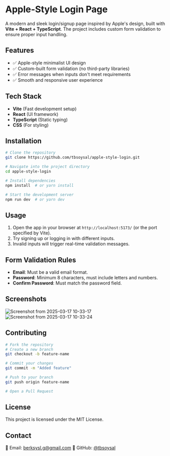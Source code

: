 # Apple-Style Login Page

A modern and sleek login/signup page inspired by Apple's design, built with **Vite + React + TypeScript**. The project includes custom form validation to ensure proper input handling.

## Features

- ✅ Apple-style minimalist UI design
- ✅ Custom-built form validation (no third-party libraries)
- ✅ Error messages when inputs don't meet requirements
- ✅ Smooth and responsive user experience

## Tech Stack

- **Vite** (Fast development setup)
- **React** (UI framework)
- **TypeScript** (Static typing)
- **CSS** (For styling)

## Installation

```sh
# Clone the repository
git clone https://github.com/tbsoysal/apple-style-login.git

# Navigate into the project directory
cd apple-style-login

# Install dependencies
npm install  # or yarn install

# Start the development server
npm run dev  # or yarn dev
```

## Usage

1. Open the app in your browser at `http://localhost:5173/` (or the port specified by Vite).
2. Try signing up or logging in with different inputs.
3. Invalid inputs will trigger real-time validation messages.

## Form Validation Rules

- **Email**: Must be a valid email format.
- **Password**: Minimum 8 characters, must include letters and numbers.
- **Confirm Password**: Must match the password field.

## Screenshots
![Screenshot from 2025-03-17 10-33-17](https://github.com/user-attachments/assets/f302e3a1-379d-41a0-9297-b662a6371906)![Screenshot from 2025-03-17 10-33-24](https://github.com/user-attachments/assets/de2341b6-e3d1-437f-ba18-82955bfd278a)

## Contributing

```sh
# Fork the repository
# Create a new branch
git checkout -b feature-name

# Commit your changes
git commit -m "Added feature"

# Push to your branch
git push origin feature-name

# Open a Pull Request
```

## License

This project is licensed under the MIT License.

## Contact

📧 Email: berksysl.g@gmail.com
🐙 GitHub: [@tbsoysal](https://github.com/tbsoysal)
